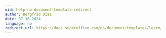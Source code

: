 ```yaml
---
uid: help-no-document-template-redirect
author: Bergfrid Dias
date: 07.16.2024
language: no
redirect_url: https://docs.superoffice.com/no/document/templates/learn/index.html
---
```

